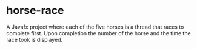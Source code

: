 # horse-race

A Javafx project where each of the five horses is a thread that races to complete first. Upon completion the  number of the horse and the time the race took is displayed.
